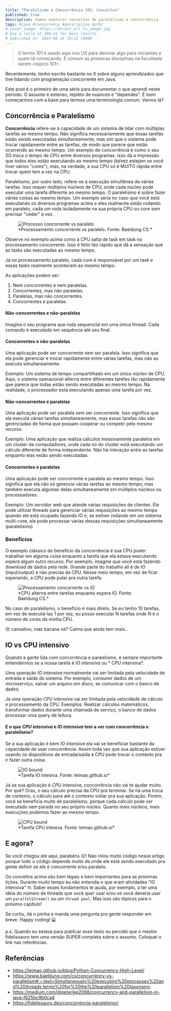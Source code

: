```yaml
---
title: "Paralelismo e Concorrência 101: Conceitos"
published: true
description: Vamos explorar conceitos de paralelismo e concorrência.
tags: #java #concurrency #parallelism #ptbr
# cover_image: https://direct_url_to_image.jpg
# Use a ratio of 100:42 for best results.
# published_at: 2024-06-16 19:13 +0000
---
```


> O termo 101 é usado aqui nos US para denotar algo para iniciantes e quem tá começando. É comum as primeiras disciplinas na faculdade serem <tópico 101>.

Recentemente, tenho escrito bastante no X sobre alguns aprendizados que tive lidando com programação concorrente em Java.

Este post é o primeiro de uma série para documentar o que aprendi neste período. O assunto é extenso, repleto de nuances e "dependes". É bom começarmos com a base para termos uma terminologia comum. Vamos lá?

## Concorrência e Paralelismo

**Concorrência** refere-se à capacidade de um sistema de lidar com múltiplas tarefas ao mesmo tempo. Não significa necessariamente que essas tarefas estão sendo executadas simultaneamente, mas sim que o sistema pode trocar rapidamente entre as tarefas, de modo que parece que estão ocorrendo ao mesmo tempo. Um exemplo de concorrência é como o seu SO troca o tempo de CPU entre diversos programas. Isso dá a impressão que todos eles estão executando ao mesmo tempo (talvez estejam se você tiver vários "cores"), mas, na verdade, a sua CPU só é MUITO rápida entre trocar quem tem a vez na CPU.

Paralelismo, por outro lado, refere-se à execução simultânea de várias tarefas. Isso requer múltiplos núcleos de CPU, onde cada núcleo pode executar uma tarefa diferente ao mesmo tempo. O paralelismo é sobre fazer várias coisas ao mesmo tempo. Um exemplo seria no caso que você está executando os diversos programas acima e eles realmente estão rodando em paralelo, cada um roda isoladamente na sua própria CPU ou core sem precisar "ceder" a vez. 

<figure>
  <img src="https://dev-to-uploads.s3.amazonaws.com/uploads/articles/liy4nb34fxlz22pucrf9.png" alt="Processo concorrente vs paralelo"/>
  <figcaption>*Processamento concorrente vs paralelo. Fonte: Baeldung CS.*</figcaption>
</figure>

Observe no exemplo acima como a CPU salta de task em task no processamento concorrente. Isso é feito tão rápido que dá a sensação que as tasks são executadas ao mesmo tempo.

Já no processamento paralelo, cada core é responsável por um task e essas tasks realmente acontecem ao mesmo tempo. 

As aplicações podem ser: 
1. Nem concorrentes e nem paralelas.
2. Concorrentes, mas não paralelas.
3. Paralelas, mas não concorrentes.
4. Concorrentes e paralelas.

#### Não-concorrentes e não-paralelas

Imagina o seu programa que roda sequencial em uma única thread. Cada comando é executado em sequência até seu final.

#### Concorrentes e não-paralelas

Uma aplicação pode ser concorrente sem ser paralela. Isso significa que ela pode gerenciar e trocar rapidamente entre várias tarefas, mas não as executa simultaneamente.

Exemplo:
Um sistema de tempo compartilhado em um único núcleo de CPU. Aqui, o sistema operacional alterna entre diferentes tarefas tão rapidamente que parece que todas estão sendo executadas ao mesmo tempo. Na realidade, o processador está executando apenas uma tarefa por vez.

#### Não-concorrentes e paralelas

Uma aplicação pode ser paralela sem ser concorrente. Isso significa que ela executa várias tarefas simultaneamente, mas essas tarefas não são gerenciadas de forma que possam cooperar ou competir pelo mesmo recurso.

Exemplo:
Uma aplicação que realiza cálculos massivamente paralelos em um cluster de computadores, onde cada nó do cluster está executando um cálculo diferente de forma independente. Não há interação entre as tarefas enquanto elas estão sendo executadas.

#### Concorrentes e paralelas

Uma aplicação pode ser concorrente e paralela ao mesmo tempo. Isso significa que ela não só gerencia várias tarefas ao mesmo tempo, mas também executa algumas delas simultaneamente em múltiplos núcleos ou processadores.

Exemplo:
Um servidor web que atende várias requisições de clientes. Ele pode utilizar threads para gerenciar várias requisições ao mesmo tempo quando ele está ocupado fazendo IO e, se estiver rodando em um sistema multi-core, ele pode processar várias dessas requisições simultaneamente (paralelismo).

### Benefícios

O exemplo clássico de benefício da concorrência é sua CPU poder trabalhar em alguma coisa enquanto a tarefa que ela estava executando espera algum outro recurso. Por exemplo, imagine que você está fazendo download de dados pela rede. Grande parte do trabalho ali é de IO (input/output) e não precisa da CPU. Nesse meio tempo, em vez de ficar esperando, a CPU pode pular pra outra tarefa.

<figure>
  <img src="https://dev-to-uploads.s3.amazonaws.com/uploads/articles/ztbdcjd5eymaczc0h4sg.png" alt="Processamento concorrente vs IO"/>
  <figcaption>*CPU alterna entre tarefas enquanto espera IO. Fonte: Baeldung CS.*</figcaption>
</figure>

No caso do paralelismo, o benefício é mais direto. Se eu tenho 10 tarefas, em vez de executá-las 1 por vez, eu posso executar N tarefas onde N é o número de cores da minha CPU.

😣 cansativo, mas bacana né? Calma que ainda tem mais...

## IO vs CPU intensivo

Quando a gente lida com concorrência e paralelismo, é sempre importante entendermos se a nossa tarefa é *IO intensiva* ou * CPU intensiva*. 

Uma operação *IO intensiva* normalmente vai ser limitada pela velocidade de entrada e saída do sistema. Por exemplo, consumir dados de um microserviço, salvar um arquivo em disco, se comunicar com o banco de dados.

Já uma operação *CPU intensiva* vai ser limitada pela velocidade de cálculo e processamento da CPU. Exemplos: Realizar cálculos matemáticos, transformar dados durante uma chamada de serviço, o banco de dados processar uma query de leitura.

#### E o que *CPU intensiva* e *IO intensiva* tem a ver com concorrência e paralelismo?

Se a sua aplicação é bem *IO intensiva* ela vai se beneficiar bastante da capacidade de usar concorrência. Assim toda vez que sua aplicação estiver usando os dispositivos de entrada/saída a CPU pode trocar o contexto pra ir fazer outra coisa.

<figure>
  <img src="https://dev-to-uploads.s3.amazonaws.com/uploads/articles/6lgrq5gm7cktfbrk2zjt.png" alt="IO bound"/>
  <figcaption>*Tarefa IO intesiva. Fonte: leimao.github.io*</figcaption>
</figure>

Já se sua aplicação é *CPU intensiva*, concorrência não vai te ajudar muito. Por quê? Oras, o seu cálculo precisa da CPU pra terminar. Se há uma troca de contexto, o cálculo para até o contexto voltar pra sua aplicação. Porém, você se beneficia muito de paralelismo, porque cada cálculo pode ser executado sem parada no seu próprio núcleo. Quanto mais núcleos, mais execuções podemos fazer ao mesmo tempo.

<figure>
  <img src="https://dev-to-uploads.s3.amazonaws.com/uploads/articles/241en8elo5a505canvn8.png" alt="CPU bound"/>
  <figcaption>*Tarefa CPU intesiva. Fonte: leimao.github.io*</figcaption>
</figure>

## E agora?

Se você chegou até aqui, parabéns 😉! Não rolou muito código nesse artigo porque todo o código depende muito de onde ele está sendo executado pra gente definir se ele é concorrente e/ou paralelo.

Os conceitos acima são bem legais e bem importantes para as próximas lições. Durante muito tempo eu não entendia o que eram atividades "IO intensiva" 🤓. Saber esses fundamentos te ajuda, por exemplo, a ter uma ideia do número de threads que você quer usar e/ou se você deveria usar um `parallelStream()` ou um `thread pool`. Mas isso são tópicos para o próximo capítulo!

Se curtiu, dá o joinha e manda uma pergunta pra gente responder em breve. Happy coding! 💻

p.s. Quando eu estava para publicar esse texto eu percebi que o mestre fidelissauro tem uma versão SUPER completa sobre o assunto. Coloquei o link nas referências.


## Referências

* https://leimao.github.io/blog/Python-Concurrency-High-Level/
* https://www.baeldung.com/cs/concurrency-vs-parallelism#:~:text=Simultaneously%20executing%20processes%20and%20threads,terms%20for%20the%20parallelism%20taxonomy.
* https://medium.com/@peterlee2068/concurrency-and-parallelism-in-java-f625bc9b0ca4
* https://fidelissauro.dev/concorrencia-paralelismo/
